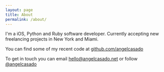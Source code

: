 ```yaml
---
layout: page
title: About
permalink: /about/
---
```


I'm a iOS, Python and Ruby software developer. Currently <span class="green-color">accepting new freelancing projects</span> in New York and Miami.

You can find some of my recent code at [github.com/angelcasado](https://github.com/angelcasado)

To get in touch you can email [hello@angelcasado.net](mailto:hello@angelcasado.net) or follow [@angelcasado](https://twitter.com/angelcasado)
